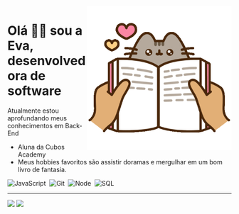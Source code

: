<img src = "gifcat.gif" width = "325px" align = "right">

# Olá 🙋‍♀️ sou a Eva, desenvolvedora de software

Atualmente estou aprofundando meus conhecimentos em Back-End
- Aluna da Cubos Academy 
- Meus hobbies favoritos são assistir doramas e mergulhar em um bom livro de fantasia.

<div>
<img src = "https://cdn.jsdelivr.net/gh/devicons/devicon/icons/javascript/javascript-original.svg" title="JavaScript" alt="JavaScript" width="40" height="40"/>&nbsp;
<img src= "https://cdn.jsdelivr.net/gh/devicons/devicon/icons/git/git-plain-wordmark.svg"
title="Git" alt="Git" width="40" height="40"/>&nbsp;
<img src="https://cdn.jsdelivr.net/gh/devicons/devicon/icons/nodejs/nodejs-plain-wordmark.svg"
title="Node" alt="Node" width="40" height="40"/>&nbsp;
<img src="https://cdn.jsdelivr.net/gh/devicons/devicon/icons/postgresql/postgresql-original-wordmark.svg"
title="SQL" alt="SQL" width="40" height="40"/>&nbsp; 
  </div>
  
---

<img src="https://github-readme-stats.vercel.app/api/top-langs/?username=AlziraEva&layout=compact&langs_count=7&theme=dracula"/>

<img  src="https://github-readme-stats.vercel.app/api?username=AlziraEva&show_icons=true&theme=dracula&include_all_commits=true&count_private=true"/>




